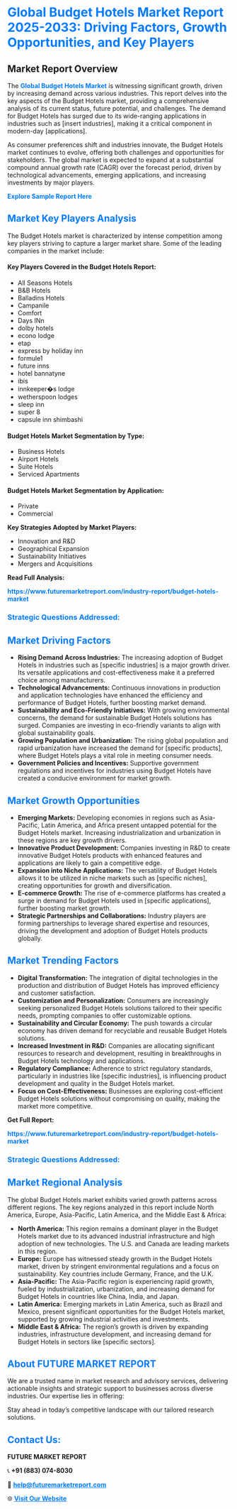 <h1 style="color: #007BFF;">Global Budget Hotels Market Report 2025-2033: Driving Factors, Growth Opportunities, and Key Players</h1>

<section id="overview">
<h2>Market Report Overview</h2>
<p>The <a href="https://www.futuremarketreport.com/industry-report/budget-hotels-market" style="color: #007BFF; text-decoration: none;"><strong>Global Budget Hotels Market</strong></a> is witnessing significant growth, driven by increasing demand across various industries. This report delves into the key aspects of the Budget Hotels market, providing a comprehensive analysis of its current status, future potential, and challenges. The demand for Budget Hotels has surged due to its wide-ranging applications in industries such as [insert industries], making it a critical component in modern-day [applications].</p>
<p>As consumer preferences shift and industries innovate, the Budget Hotels market continues to evolve, offering both challenges and opportunities for stakeholders. The global market is expected to expand at a substantial compound annual growth rate (CAGR) over the forecast period, driven by technological advancements, emerging applications, and increasing investments by major players.</p>
</section>

<section id="overview">
<p><a href="https://www.futuremarketreport.com/request-sample/reportId=43651" style="color: #007BFF; text-decoration: none;"><strong>Explore Sample Report Here</strong></a></p>
</section>

<section id="key-players">
<h2 style="color: #007BFF;">Market Key Players Analysis</h2>
<p>The Budget Hotels market is characterized by intense competition among key players striving to capture a larger market share. Some of the leading companies in the market include:</p>
<h4>Key Players Covered in the Budget Hotels Report:</h4>
<ul><li>All Seasons Hotels</li><li>B&amp;B Hotels</li><li>Balladins Hotels</li><li>Campanile</li><li>Comfort</li><li>Days INn</li><li>dolby hotels</li><li>econo lodge</li><li>etap</li><li>express by holiday inn</li><li>formule1</li><li>future inns</li><li>hotel bannatyne</li><li>ibis</li><li>innkeeper�s lodge</li><li>wetherspoon lodges</li><li>sleep inn</li><li>super 8</li><li>capsule inn shimbashi</li></ul>
<h4>Budget Hotels Market Segmentation by Type:</h4>
<ul><li>Business Hotels</li><li>Airport Hotels</li><li>Suite Hotels</li><li>Serviced Apartments</li></ul>

<h4>Budget Hotels Market Segmentation by Application:</h4>
<ul><li>Private</li><li>Commercial</li></ul>
<p><strong>Key Strategies Adopted by Market Players:</strong></p>
<ul>
<li>Innovation and R&D</li>
<li>Geographical Expansion</li>
<li>Sustainability Initiatives</li>
<li>Mergers and Acquisitions</li>
</ul>
</section>

<section>
<p><strong>Read Full Analysis: </strong></p><a href="https://www.futuremarketreport.com/industry-report/budget-hotels-market" style="color: #007BFF; text-decoration: none;"><strong>https://www.futuremarketreport.com/industry-report/budget-hotels-market</strong></a>
<h3 style="color: #007BFF;">Strategic Questions Addressed:</h3>
</section>

<section id="driving-factors">
<h2 style="color: #007BFF;">Market Driving Factors</h2>
<ul>
<li><strong>Rising Demand Across Industries:</strong> The increasing adoption of Budget Hotels in industries such as [specific industries] is a major growth driver. Its versatile applications and cost-effectiveness make it a preferred choice among manufacturers.</li>
<li><strong>Technological Advancements:</strong> Continuous innovations in production and application technologies have enhanced the efficiency and performance of Budget Hotels, further boosting market demand.</li>
<li><strong>Sustainability and Eco-Friendly Initiatives:</strong> With growing environmental concerns, the demand for sustainable Budget Hotels solutions has surged. Companies are investing in eco-friendly variants to align with global sustainability goals.</li>
<li><strong>Growing Population and Urbanization:</strong> The rising global population and rapid urbanization have increased the demand for [specific products], where Budget Hotels plays a vital role in meeting consumer needs.</li>
<li><strong>Government Policies and Incentives:</strong> Supportive government regulations and incentives for industries using Budget Hotels have created a conducive environment for market growth.</li>
</ul>
</section>

<section id="growth-opportunities">
<h2 style="color: #007BFF;">Market Growth Opportunities</h2>
<ul>
<li><strong>Emerging Markets:</strong> Developing economies in regions such as Asia-Pacific, Latin America, and Africa present untapped potential for the Budget Hotels market. Increasing industrialization and urbanization in these regions are key growth drivers.</li>
<li><strong>Innovative Product Development:</strong> Companies investing in R&D to create innovative Budget Hotels products with enhanced features and applications are likely to gain a competitive edge.</li>
<li><strong>Expansion into Niche Applications:</strong> The versatility of Budget Hotels allows it to be utilized in niche markets such as [specific niches], creating opportunities for growth and diversification.</li>
<li><strong>E-commerce Growth:</strong> The rise of e-commerce platforms has created a surge in demand for Budget Hotels used in [specific applications], further boosting market growth.</li>
<li><strong>Strategic Partnerships and Collaborations:</strong> Industry players are forming partnerships to leverage shared expertise and resources, driving the development and adoption of Budget Hotels products globally.</li>
</ul>
</section>

<section id="trending-factors">
<h2 style="color: #007BFF;">Market Trending Factors</h2>
<ul>
<li><strong>Digital Transformation:</strong> The integration of digital technologies in the production and distribution of Budget Hotels has improved efficiency and customer satisfaction.</li>
<li><strong>Customization and Personalization:</strong> Consumers are increasingly seeking personalized Budget Hotels solutions tailored to their specific needs, prompting companies to offer customizable options.</li>
<li><strong>Sustainability and Circular Economy:</strong> The push towards a circular economy has driven demand for recyclable and reusable Budget Hotels solutions.</li>
<li><strong>Increased Investment in R&D:</strong> Companies are allocating significant resources to research and development, resulting in breakthroughs in Budget Hotels technology and applications.</li>
<li><strong>Regulatory Compliance:</strong> Adherence to strict regulatory standards, particularly in industries like [specific industries], is influencing product development and quality in the Budget Hotels market.</li>
<li><strong>Focus on Cost-Effectiveness:</strong> Businesses are exploring cost-efficient Budget Hotels solutions without compromising on quality, making the market more competitive.</li>
</ul>
</section>

<section>
<p><strong>Get Full Report: </strong></p><a href="https://www.futuremarketreport.com/industry-report/budget-hotels-market" style="color: #007BFF; text-decoration: none;"><strong>https://www.futuremarketreport.com/industry-report/budget-hotels-market</strong></a>
<h3 style="color: #007BFF;">Strategic Questions Addressed:</h3>
</section>


<section id="regional-analysis">
<h2 style="color: #007BFF;">Market Regional Analysis</h2>
<p>The global Budget Hotels market exhibits varied growth patterns across different regions. The key regions analyzed in this report include North America, Europe, Asia-Pacific, Latin America, and the Middle East & Africa:</p>
<ul>
<li><strong>North America:</strong> This region remains a dominant player in the Budget Hotels market due to its advanced industrial infrastructure and high adoption of new technologies. The U.S. and Canada are leading markets in this region.</li>
<li><strong>Europe:</strong> Europe has witnessed steady growth in the Budget Hotels market, driven by stringent environmental regulations and a focus on sustainability. Key countries include Germany, France, and the U.K.</li>
<li><strong>Asia-Pacific:</strong> The Asia-Pacific region is experiencing rapid growth, fueled by industrialization, urbanization, and increasing demand for Budget Hotels in countries like China, India, and Japan.</li>
<li><strong>Latin America:</strong> Emerging markets in Latin America, such as Brazil and Mexico, present significant opportunities for the Budget Hotels market, supported by growing industrial activities and investments.</li>
<li><strong>Middle East & Africa:</strong> The region’s growth is driven by expanding industries, infrastructure development, and increasing demand for Budget Hotels in sectors like [specific sectors].</li>
</ul>
</section>

<footer>
<h2 style="color: #007BFF;">About FUTURE MARKET REPORT</h2>
<p>We are a trusted name in market research and advisory services, delivering actionable insights and strategic support to businesses across diverse industries. Our expertise lies in offering:</p>

<p>Stay ahead in today’s competitive landscape with our tailored research solutions.</p>

<h2 style="color: #007BFF;">Contact Us:</h2>
<p><strong>FUTURE MARKET REPORT</strong></p>
<p>📞 <strong>+91 (883) 074-8030</strong></p>
<p>📧 <strong><a href="mailto:help@futuremarketreport.com" style="color: #007BFF;">help@futuremarketreport.com</a></strong></p>
<p>🌐 <strong><a href="https://www.futuremarketreport.com/" style="color: #007BFF;">Visit Our Website</a></strong></p>
</footer>